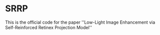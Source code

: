 # SRRP
This is the official code for the paper ''Low-Light Image Enhancement via Self-Reinforced Retinex Projection Model''
